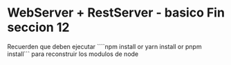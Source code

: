 # WebServer + RestServer - basico Fin seccion 12

Recuerden que deben ejecutar ````npm install or yarn install or pnpm install``` para reconstruir los modulos de node
